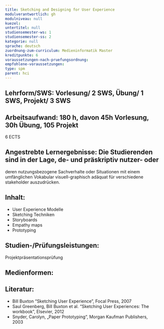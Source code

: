 ```yaml
---
title: Sketching and Designing for User Experience
modulverantwortlich: gh
modulniveau: null
kuezel: 
untertitel: null
studiensemester-ws: 1
studiensemester-ss: 2
kategorie: null
sprache: deutsch
zuordnung-zum-curriculum: Medieninformatik Master
kreditpunkte: 6
voraussetzungen-nach-pruefungsordnung:
empfohlene-voraussetzungen: 
type: spm
parent: hci
---
```


## Lehrform/SWS: Vorlesung/ 2 SWS, Übung/ 1 SWS, Projekt/ 3 SWS


## Arbeitsaufwand: 180 h, davon 45h Vorlesung, 30h Übung, 105 Projekt
6 ECTS



## Angestrebte Lernergebnisse: Die Studierenden sind in der Lage, de-  und präskriptiv nutzer- oder 
deren nutzungsbezogene Sachverhalte oder Situationen mit einem umfänglichen Vokabular visuell-graphisch adäquat für 
verschiedene stakeholder auszudrücken.


## Inhalt:
- User Experience Modelle
-	Sketching Techniken
-	Storyboards
-	Empathy maps
-	Prototyping


 
## Studien-/Prüfungsleistungen:
Projektpräsentationsprüfung

## Medienformen:


## Literatur:
- Bill Buxton “Sketching User Experience”, Focal Press, 2007
- Saul Greenberg, Bill Buxton et al. “Sketching User Experiences: The workbook”, Elsevier, 2012
-	Snyder, Carolyn, „Paper Prototyping“, Morgan Kaufman Publishers, 2003
